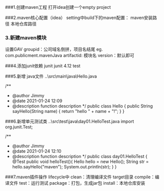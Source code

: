 ###1.创建maven工程
打开idea创建一个empty project

###2.maven核心配置（idea）
setting中build下的maven配置：
maven安装路径
本地仓库路径

### 3.新建maven模块
设置GAV
groupid：公司域名倒拼，项目名结尾  eg. com.publicment.mavenJava
artifactid: 模块名
version：默认即可

###4.添加junit依赖
    <dependencies>
        <dependency>
            <groupId>junit</groupId>
            <artifactId>junit</artifactId>
            <version>4.12</version>
            <scope>test</scope>
        </dependency>
    </dependencies>

###5.新增 java文件
..\src\main\java\Hello.java

/**
 * @author Jimmy
 * @date 2021-01-24 12:09
 * @description function description
 */
public class Hello {
    public String sayHello(String name) {
        return "hello " + name + "!";
    }
}


###6.新增单元测试类
..\src\test\java\day01.HelloTest.java
import org.junit.Test;

/**
 * @author Jimmy
 * @date 2021-01-24 12:10
 * @description function description
 */
public class day01.HelloTest {
    @Test
    public void helloTest(){
        Hello hello = new Hello();
        String str = hello.sayHello("maven");
        System.out.println(str);
    }
}

###7.maven插件操作
lifecycle中
clean：清理编译文件 target目录
compile：编译文件
test：运行测试
package：打包，生成jar包
install：本地仓库安装
